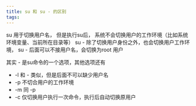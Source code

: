 ```yaml
---
title: su 和 su - 的区别
tags:
---
```


su 用于切换用户名， 但是执行su后， 系统不会切换用户的工作环境（比如系统环境变量、当前所在目录等）
su - 除了切换用户身份之外，也会切换用户工作环境， su - 后面可以不接用户名，会切换为root 用户

其实 - 是su命令的一个选项，其他选项还有

- -l 和 - 类似，但是后面不可以缺少用户名
- -p 不切合用户的工作环境
- -m 同 -p
- -c 仅切换用户执行一次命令，执行后自动切换原用户